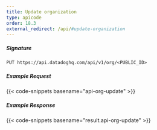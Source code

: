```yaml
---
title: Update organization
type: apicode
order: 18.3
external_redirect: /api/#update-organization
---
```


##### Signature
`PUT https://api.datadoghq.com/api/v1/org/<PUBLIC_ID>`
##### Example Request
{{< code-snippets basename="api-org-update" >}}
##### Example Response
{{< code-snippets basename="result.api-org-update" >}}

